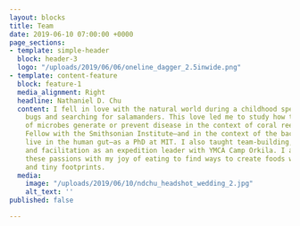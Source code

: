 ```yaml
---
layout: blocks
title: Team
date: 2019-06-10 07:00:00 +0000
page_sections:
- template: simple-header
  block: header-3
  logo: "/uploads/2019/06/06/oneline_dagger_2.5inwide.png"
- template: content-feature
  block: feature-1
  media_alignment: Right
  headline: Nathaniel D. Chu
  content: I fell in love with the natural world during a childhood spent collecting
    bugs and searching for salamanders. This love led me to study how the ecology
    of microbes generate or prevent disease in the context of coral reefs—as a Fulbright
    Fellow with the Smithsonian Institute—and in the context of the bacteria that
    live in the human gut—as a PhD at MIT. I also taught team-building, communication,
    and facilitation as an expedition leader with YMCA Camp Orkila. I am combining
    these passions with my joy of eating to find ways to create foods with big flavors
    and tiny footprints.
  media:
    image: "/uploads/2019/06/10/ndchu_headshot_wedding_2.jpg"
    alt_text: ''
published: false

---
```


